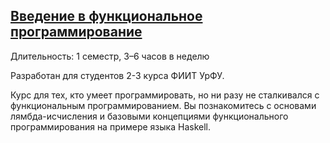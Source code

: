 ## [Введение в функциональное программирование](https://ulearn.me/Course/fpintroduction/Vstuplenie_ce7b15fc-20f6-4f1e-b8eb-29444d0ee3c1)
Длительность: 1 семестр, 3–6 часов в неделю

Разработан для студентов 2-3 курса ФИИТ УрФУ.

Курс для тех, кто умеет программировать, но ни разу не сталкивался с функциональным программированием. Вы познакомитесь с основами лямбда-исчисления и базовыми концепциями функционального программирования на примере языка Haskell.
